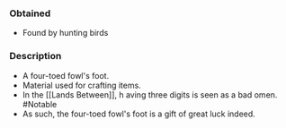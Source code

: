 ### Obtained
- Found by hunting birds
### Description
- A four-toed fowl's foot.
- Material used for crafting items.
- In the [[Lands Between]], h aving three digits is seen as a bad omen. #Notable 
- As such, the four-toed fowl's foot is a gift of great luck indeed.